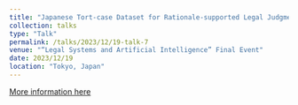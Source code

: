 ```yaml
---
title: "Japanese Tort-case Dataset for Rationale-supported Legal Judgment Prediction  "
collection: talks
type: "Talk"
permalink: /talks/2023/12/19-talk-7
venue: "“Legal Systems and Artificial Intelligence” Final Event"
date: 2023/12/19
location: "Tokyo, Japan"
---
```


[More information here](https://legalinnovation.hias.hit-u.ac.jp/en/event/symposium20231218/)
